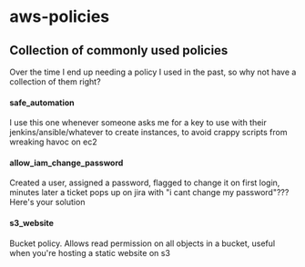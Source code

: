 # aws-policies
## Collection of commonly used policies

Over the time I end up needing a policy I used in the past, so why not have a collection of them right?

#### safe_automation

I use this one whenever someone asks me for a key to use with their jenkins/ansible/whatever to create instances, to avoid crappy scripts from wreaking havoc on ec2

#### allow_iam_change_password

Created a user, assigned a password, flagged to change it on first login, minutes later a ticket pops up on jira with "i cant change my password"??? Here's your solution

#### s3_website

Bucket policy. Allows read permission on all objects in a bucket, useful when you're hosting a static website on s3

